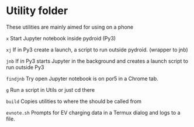 # Utility folder

These utilities are mainly aimed for using on a phone

`x`    Start Jupyter notebook inside pydroid (Py3)

`xj`    If in Py3 create a launch, a script to run outside pydroid. (wrapper to jnb)

`jnb`	If in Py3 starts Jupyter in the background and creates a launch script to run outside Py3 

`findjnb`	<port> Try open Jupyter notebook is on por5 in a Chrome tab.

`g`	<cmd> Run a script in Utils or just cd there

`build`	Copies utilities to where the should be called from

`evnote.sh` Prompts for EV charging data in a Termux dialog and logs to a file. 
